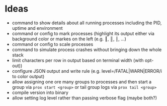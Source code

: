 # Ideas
- command to show details about all running processes including the PID, uptime and environment
- command or config to mark processes (highlight its output either via background color or markes on the left (e.g. ┃, ║, ┋, …)
- command or config to scale processes
- command to simulate process crashes without bringing down the whole stack
- limit characters per row in output based on terminal width (with opt-out))
- configure JSON output and write rule (e.g. level=/FATAL|WARN|ERROR/i to color output)
- allow assigning one ore many groups to processes and then start a group via `prox start <group>` or tail group logs via `prox tail <group>`
- compile version into binary
- allow setting log level rather than passing verbose flag (maybe both?)